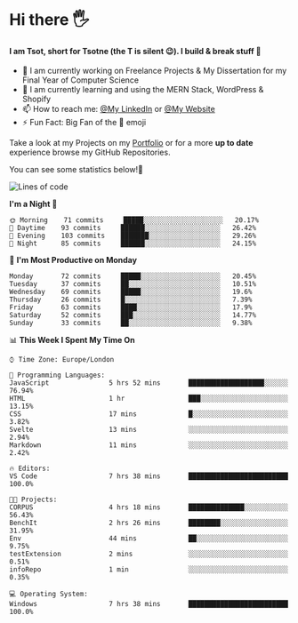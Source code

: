 # Hi there :raised_hand_with_fingers_splayed:
#### I am Tsot, short for Tsotne (the T is silent :wink:). I build & break stuff :space_invader:
- :telescope: I am currently working on Freelance Projects & My Dissertation for my Final Year of Computer Science
- :seedling: I am currently learning and using the MERN Stack, WordPress & Shopify
- :mailbox: How to reach me: [@My LinkedIn](https://www.linkedin.com/in/tsotne-gvadzabia/) or [@My Website](https://tsotnegvadzabia.me/contact)
- :zap: Fun Fact: Big Fan of the :space_invader: emoji

Take a look at my Projects on my [Portfolio](https://tsotnegvadzabia.me/) or for a more **up to date** experience browse my GitHub Repositories.

You can see some statistics below!:space_invader:
<!--START_SECTION:waka-->
![Lines of code](https://img.shields.io/badge/From%20Hello%20World%20I%27ve%20Written-3.5%20million%20lines%20of%20code-blue)

**I'm a Night 🦉** 

```text
🌞 Morning    71 commits     █████░░░░░░░░░░░░░░░░░░░░   20.17% 
🌆 Daytime    93 commits     ██████░░░░░░░░░░░░░░░░░░░   26.42% 
🌃 Evening    103 commits    ███████░░░░░░░░░░░░░░░░░░   29.26% 
🌙 Night      85 commits     ██████░░░░░░░░░░░░░░░░░░░   24.15%

```
📅 **I'm Most Productive on Monday** 

```text
Monday       72 commits     █████░░░░░░░░░░░░░░░░░░░░   20.45% 
Tuesday      37 commits     ██░░░░░░░░░░░░░░░░░░░░░░░   10.51% 
Wednesday    69 commits     █████░░░░░░░░░░░░░░░░░░░░   19.6% 
Thursday     26 commits     █░░░░░░░░░░░░░░░░░░░░░░░░   7.39% 
Friday       63 commits     ████░░░░░░░░░░░░░░░░░░░░░   17.9% 
Saturday     52 commits     ███░░░░░░░░░░░░░░░░░░░░░░   14.77% 
Sunday       33 commits     ██░░░░░░░░░░░░░░░░░░░░░░░   9.38%

```


📊 **This Week I Spent My Time On** 

```text
⌚︎ Time Zone: Europe/London

💬 Programming Languages: 
JavaScript               5 hrs 52 mins       ███████████████████░░░░░░   76.94% 
HTML                     1 hr                ███░░░░░░░░░░░░░░░░░░░░░░   13.15% 
CSS                      17 mins             █░░░░░░░░░░░░░░░░░░░░░░░░   3.82% 
Svelte                   13 mins             ░░░░░░░░░░░░░░░░░░░░░░░░░   2.94% 
Markdown                 11 mins             ░░░░░░░░░░░░░░░░░░░░░░░░░   2.42%

🔥 Editors: 
VS Code                  7 hrs 38 mins       █████████████████████████   100.0%

🐱‍💻 Projects: 
CORPUS                   4 hrs 18 mins       ██████████████░░░░░░░░░░░   56.43% 
BenchIt                  2 hrs 26 mins       ████████░░░░░░░░░░░░░░░░░   31.95% 
Env                      44 mins             ██░░░░░░░░░░░░░░░░░░░░░░░   9.75% 
testExtension            2 mins              ░░░░░░░░░░░░░░░░░░░░░░░░░   0.51% 
infoRepo                 1 min               ░░░░░░░░░░░░░░░░░░░░░░░░░   0.35%

💻 Operating System: 
Windows                  7 hrs 38 mins       █████████████████████████   100.0%

```


<!--END_SECTION:waka-->
